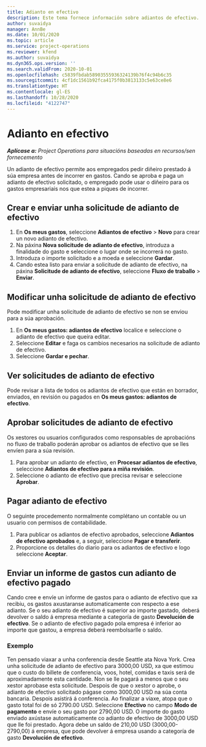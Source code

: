 ```yaml
---
title: Adianto en efectivo
description: Este tema fornece información sobre adiantos de efectivo.
author: suvaidya
manager: AnnBe
ms.date: 10/01/2020
ms.topic: article
ms.service: project-operations
ms.reviewer: kfend
ms.author: suvaidya
ms.dyn365.ops.version: ''
ms.search.validFrom: 2020-10-01
ms.openlocfilehash: c5839fbdab58903555936324139b76f4c94b6c35
ms.sourcegitcommit: 4cf1dc1561b92fca4175f0b3813133c5e63ce8e6
ms.translationtype: HT
ms.contentlocale: gl-ES
ms.lasthandoff: 10/28/2020
ms.locfileid: "4122747"
---
```

# <a name="cash-advance"></a>Adianto en efectivo

_**Aplícase a:** Project Operations para situacións baseadas en recursos/sen fornecemento_

Un adianto de efectivo permite aos empregados pedir diñeiro prestado á súa empresa antes de incorrer en gastos. Cando se aproba e paga un adianto de efectivo solicitado, o empregado pode usar o diñeiro para os gastos empresariais nos que estea a piques de incorrer. 

## <a name="create-and-submit-a-cash-advance-request"></a>Crear e enviar unha solicitude de adianto de efectivo

1. En **Os meus gastos**, seleccione **Adiantos de efectivo** > **Novo** para crear un novo adianto de efectivo. 
2. Na páxina **Nova solicitude de adianto de efectivo**, introduza a finalidade do gasto e seleccione o lugar onde se incorrerá no gasto.
3. Introduza o importe solicitado e a moeda e seleccione **Gardar**. 
4. Cando estea listo para enviar a solicitude de adianto de efectivo, na páxina **Solicitude de adianto de efectivo**, seleccione **Fluxo de traballo** > **Enviar**.

## <a name="modify-a-cash-advance-request"></a>Modificar unha solicitude de adianto de efectivo

Pode modificar unha solicitude de adianto de efectivo se non se enviou para a súa aprobación.

1. En **Os meus gastos: adiantos de efectivo** localice e seleccione o adianto de efectivo que queira editar.
2. Seleccione **Editar** e faga os cambios necesarios na solicitude de adianto de efectivo. 
3. Seleccione **Gardar e pechar**.


## <a name="view-cash-advance-requests"></a>Ver solicitudes de adianto de efectivo
Pode revisar a lista de todos os adiantos de efectivo que están en borrador, enviados, en revisión ou pagados en **Os meus gastos: adiantos de efectivo**. 

## <a name="approve-cash-advance-requests"></a>Aprobar solicitudes de adianto de efectivo

Os xestores ou usuarios configurados como responsables de aprobacións no fluxo de traballo poderán aprobar os adiantos de efectivo que se lles envíen para a súa revisión. 

1. Para aprobar un adianto de efectivo, en **Procesar adiantos de efectivo**, seleccione **Adiantos de efectivo para a miña revisión**.
2. Seleccione o adianto de efectivo que precisa revisar e seleccione **Aprobar**.  

## <a name="pay-cash-advances"></a>Pagar adianto de efectivo 
O seguinte procedemento normalmente complétano un contable ou un usuario con permisos de contabilidade.

1. Para publicar os adiantos de efectivo aprobados, seleccione **Adiantos de efectivo aprobados** e, a seguir, seleccione **Pagar e transferir**.  
2. Proporcione os detalles do diario para os adiantos de efectivo e logo seleccione **Aceptar**. 

## <a name="submit-an-expense-report-against-a-paid-cash-advance"></a>Enviar un informe de gastos cun adianto de efectivo pagado 

Cando cree e envíe un informe de gastos para o adianto de efectivo que xa recibiu, os gastos axustaranse automaticamente con respecto a ese adianto. Se o seu adianto de efectivo é superior ao importe gastado, deberá devolver o saldo á empresa mediante a categoría de gasto **Devolución de efectivo**. Se o adianto de efectivo pagado pola empresa é inferior ao importe que gastou, a empresa deberá reembolsarlle o saldo. 

### <a name="example"></a>Exemplo
Ten pensado viaxar a unha conferencia desde Seattle ata Nova York. Crea unha solicitude de adianto de efectivo para 3000,00 USD, xa que estimou que o custo do billete de conferencia, voos, hotel, comidas e taxis será de aproximadamente esta cantidade. Non se lle pagará a menos que o seu xestor aprobase esta solicitude. Despois de que o xestor o aprobe, o adianto de efectivo solicitado págase como 3000,00 USD na súa conta bancaria. Despois asistirá á conferencia. Ao finalizar a viaxe, atopa que o gasto total foi de só 2790.00 USD. Seleccione **Efectivo** no campo **Modo de pagamento** e envíe o seu gasto por 2790,00 USD. O importe do gasto enviado axústase automaticamente co adianto de efectivo de 3000,00 USD que lle foi prestado. Agora debe un saldo de 210,00 USD (3000,00-2790,00) á empresa, que pode devolver á empresa usando a categoría de gasto **Devolución de efectivo**. 
